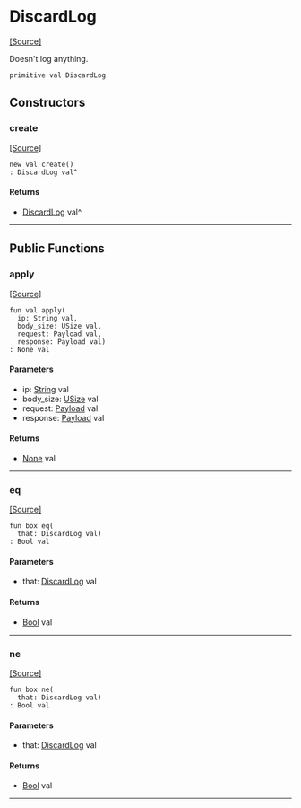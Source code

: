 # DiscardLog
<span class="source-link">[[Source]](src/http/discard_log.md#L1)</span>

Doesn't log anything.


```pony
primitive val DiscardLog
```

## Constructors

### create
<span class="source-link">[[Source]](src/http/discard_log.md#L1)</span>


```pony
new val create()
: DiscardLog val^
```

#### Returns

* [DiscardLog](http-DiscardLog.md) val^

---

## Public Functions

### apply
<span class="source-link">[[Source]](src/http/discard_log.md#L5)</span>


```pony
fun val apply(
  ip: String val,
  body_size: USize val,
  request: Payload val,
  response: Payload val)
: None val
```
#### Parameters

*   ip: [String](builtin-String.md) val
*   body_size: [USize](builtin-USize.md) val
*   request: [Payload](http-Payload.md) val
*   response: [Payload](http-Payload.md) val

#### Returns

* [None](builtin-None.md) val

---

### eq
<span class="source-link">[[Source]](src/http/discard_log.md#L5)</span>


```pony
fun box eq(
  that: DiscardLog val)
: Bool val
```
#### Parameters

*   that: [DiscardLog](http-DiscardLog.md) val

#### Returns

* [Bool](builtin-Bool.md) val

---

### ne
<span class="source-link">[[Source]](src/http/discard_log.md#L5)</span>


```pony
fun box ne(
  that: DiscardLog val)
: Bool val
```
#### Parameters

*   that: [DiscardLog](http-DiscardLog.md) val

#### Returns

* [Bool](builtin-Bool.md) val

---

